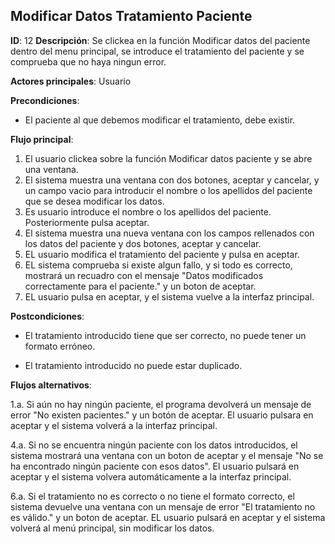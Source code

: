 ## Modificar Datos Tratamiento Paciente

**ID**: 12
**Descripción**: Se clickea en la función Modificar datos del paciente dentro del menu principal, se introduce el tratamiento del paciente y se comprueba que no haya ningun error.

**Actores principales**: Usuario

**Precondiciones**:
* El paciente al que debemos modificar el tratamiento, debe existir.

**Flujo principal**:
1. El usuario clickea sobre la función Modificar datos paciente y se abre una ventana.
1. El sistema muestra una ventana con dos botones, aceptar y cancelar, y un campo vacio para introducir el nombre o los apellidos del paciente que se desea modificar los datos.  
1. Es usuario introduce el nombre o los apellidos del paciente. Posteriormente pulsa aceptar.
1. El sistema muestra una nueva ventana con los campos rellenados con los datos del paciente y dos botones, aceptar y cancelar.
1. EL usuario modifica el tratamiento del paciente y pulsa en aceptar.
1. EL sistema comprueba si existe algun fallo, y si todo es correcto, mostrará un recuadro con el mensaje "Datos modificados correctamente para el paciente." y un boton de aceptar.
1. EL usuario pulsa en aceptar, y el sistema vuelve a la interfaz principal.
 
**Postcondiciones**:

* El tratamiento introducido tiene que ser correcto, no puede tener un formato erróneo.

* El tratamiento introducido no puede estar duplicado.

**Flujos alternativos**:

1.a. Si aún no hay ningún paciente, el programa devolverá un mensaje de error "No existen pacientes." y un botón de aceptar. El usuario pulsara en aceptar y el sistema volverá a la interfaz principal.

4.a. Si no se encuentra ningún paciente con los datos introducidos, el sistema mostrará una ventana con un boton de aceptar y el mensaje "No se ha encontrado ningún paciente con esos datos". El usuario pulsará en aceptar y el sistema volvera automáticamente a la interfaz principal.   

6.a. Si el tratamiento no es correcto o no tiene el formato correcto, el sistema devuelve una ventana con un mensaje de error "El tratamiento no es válido." y un boton de aceptar. EL usuario pulsará en aceptar y el sistema volverá al menú principal, sin modificar los datos.   
